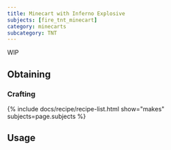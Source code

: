 ```yaml
---
title: Minecart with Inferno Explosive
subjects: [fire_tnt_minecart]
category: minecarts
subcategory: TNT
---
```


WIP

Obtaining
---------

### Crafting
{% include docs/recipe/recipe-list.html show="makes" subjects=page.subjects %}

Usage
-----
